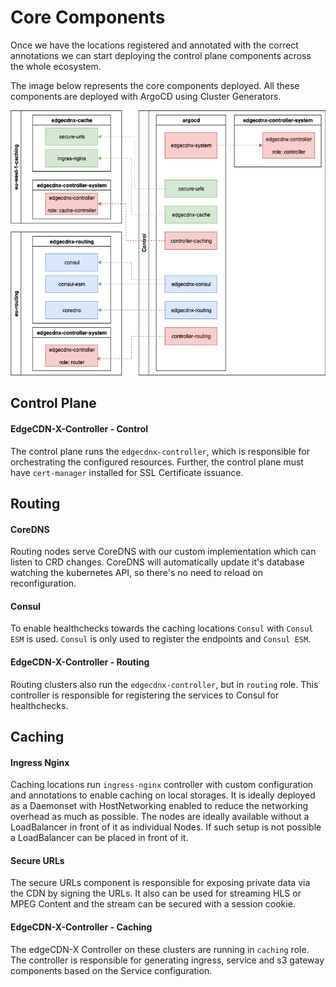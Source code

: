 # Core Components
Once we have the locations registered and annotated with the correct annotations we can start deploying the control plane components across the whole ecosystem.

The image below represents the core components deployed. All these components are deployed with ArgoCD using Cluster Generators.

![deployment-control](assets/deployment-control-2.png)

## Control Plane
#### EdgeCDN-X-Controller - Control
The control plane runs the `edgecdnx-controller`, which is responsible for orchestrating the configured resources. Further, the control plane must have `cert-manager` installed for SSL Certificate issuance.

## Routing
#### CoreDNS
Routing nodes serve CoreDNS with our custom implementation which can listen to CRD changes. CoreDNS will automatically update it's database watching the kubernetes API, so there's no need to reload on reconfiguration. 
#### Consul
To enable healthchecks towards the caching locations `Consul` with `Consul ESM` is used. `Consul` is only used to register the endpoints and `Consul ESM`.
#### EdgeCDN-X-Controller - Routing
Routing clusters also run the `edgecdnx-controller`, but in `routing` role. This controller is responsible for registering the services to Consul for healthchecks.

## Caching
#### Ingress Nginx
Caching locations run `ingress-nginx` controller with custom configuration and annotations to enable caching on local storages. It is ideally deployed as a Daemonset with HostNetworking enabled to reduce the networking overhead as much as possible. The nodes are ideally available without a LoadBalancer in front of it as individual Nodes. If such setup is not possible a LoadBalancer can be placed in front of it.
#### Secure URLs
The secure URLs component is responsible for exposing private data via the CDN by signing the URLs. It also can be used for streaming HLS or MPEG Content and the stream can be secured with a session cookie.
#### EdgeCDN-X-Controller - Caching
The edgeCDN-X Controller on these clusters are running in `caching` role. The controller is responsible for generating ingress, service and s3 gateway components based on the Service configuration.
